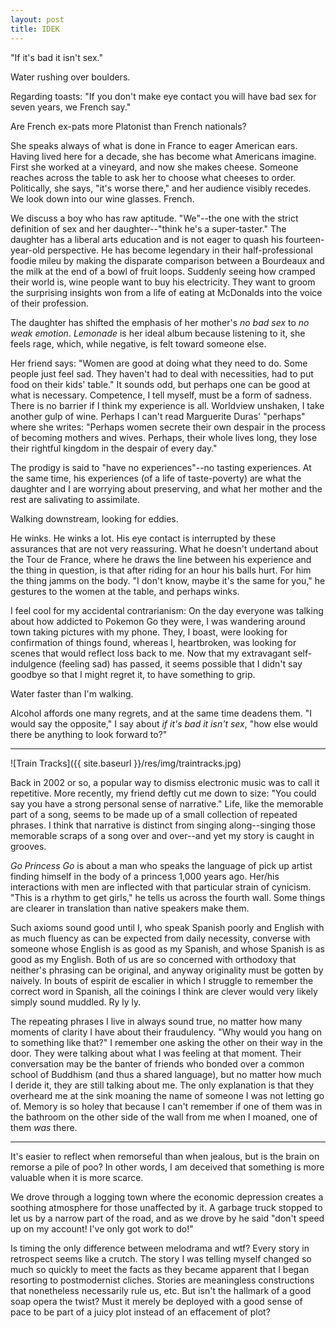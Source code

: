 ```yaml
---
layout: post
title: IDEK
---
```


"If it's bad it isn't sex."

Water rushing over boulders.

Regarding toasts: "If you don't make eye contact you will have bad sex for seven years, we French say."

Are French ex-pats more Platonist than French nationals?

She speaks always of what is done in France to eager American ears. Having lived here for a decade, she has become what Americans imagine. First she worked at a vineyard, and now she makes cheese. Someone reaches across the table to ask her to choose what cheeses to order. Politically, she says, "it's worse there," and her audience visibly recedes. We look down into our wine glasses. French.

We discuss a boy who has raw aptitude. "We"--the one with the strict definition of sex and her daughter--"think he's a super-taster." The daughter has a liberal arts education and is not eager to quash his fourteen-year-old perspective. He has become legendary in their half-professional foodie mileu by making the disparate comparison between a Bourdeaux and the milk at the end of a bowl of fruit loops. Suddenly seeing how cramped their world is, wine people want to buy his electricity. They want to groom the surprising insights won from a life of eating at McDonalds into the voice of their profession.

The daughter has shifted the emphasis of her mother's *no bad sex* to *no weak emotion*. *Lemonade* is her ideal album because listening to it, she feels rage, which, while negative, is felt toward someone else.

Her friend says: "Women are good at doing what they need to do. Some people just feel sad. They haven't had to deal with necessities, had to put food on their kids' table." It sounds odd, but perhaps one can be good at what is necessary. Competence, I tell myself, must be a form of sadness. There is no barrier if I think my experience is all. Worldview unshaken, I take another gulp of wine. Perhaps I can't read Marguerite Duras' "perhaps" where she writes: "Perhaps women secrete their own despair in the process of becoming mothers and wives. Perhaps, their whole lives long, they lose their rightful kingdom in the despair of every day."

The prodigy is said to "have no experiences"--no tasting experiences. At the same time, his experiences (of a life of taste-poverty) are what the daughter and I are worrying about preserving, and what her mother and the rest are salivating to assimilate.

Walking downstream, looking for eddies.

He winks. He winks a lot. His eye contact is interrupted by these assurances that are not very reassuring. What he doesn't undertand about the Tour de France, where he draws the line between his experience and the thing in question, is that after riding for an hour his balls hurt. For him the thing jamms on the body. "I don't know, maybe it's the same for you," he gestures to the women at the table, and perhaps winks.

I feel cool for my accidental contrarianism: On the day everyone was talking about how addicted to Pokemon Go they were, I was wandering around town taking pictures with my phone. They, I boast, were looking for confirmation of things found, whereas I, heartbroken, was looking for scenes that would reflect loss back to me. Now that my extravagant self-indulgence (feeling sad) has passed, it seems possible that I didn't say goodbye so that I might regret it, to have something to grip.

Water faster than I'm walking.

Alcohol affords one many regrets, and at the same time deadens them. "I would say the opposite," I say about *if it's bad it isn't sex*, "how else would there be anything to look forward to?"

---

![Train Tracks]({{ site.baseurl }}/res/img/traintracks.jpg)

Back in 2002 or so, a popular way to dismiss electronic music was to call it repetitive. More recently, my friend deftly cut me down to size: "You could say you have a strong personal sense of narrative." Life, like the memorable part of a song, seems to be made up of a small collection of repeated phrases. I think that narrative is distinct from singing along--singing those memorable scraps of a song over and over--and yet my story is caught in grooves.

*Go Princess Go* is about a man who speaks the language of pick up artist finding himself in the body of a princess 1,000 years ago. Her/his interactions with men are inflected with that particular strain of cynicism. "This is a rhythm to get girls," he tells us across the fourth wall. Some things are clearer in translation than native speakers make them.

Such axioms sound good until I, who speak Spanish poorly and English with as much fluency as can be expected from daily necessity, converse with someone whose English is as good as my Spanish, and whose Spanish is as good as my English. Both of us are so concerned with orthodoxy that neither's phrasing can be original, and anyway originality must be gotten by naively. In bouts of espirit de escalier in which I struggle to remember the correct word in Spanish, all the coinings I think are clever would very likely simply sound muddled. Ry ly ly.

The repeating phrases I live in always sound true, no matter how many moments of clarity I have about their fraudulency. "Why would you hang on to something like that?" I remember one asking the other on their way in the door. They were talking about what I was feeling at that moment. Their conversation may be the banter of friends who bonded over a common school of Buddhism (and thus a shared language), but no matter how much I deride it, they are still talking about me. The only explanation is that they overheard me at the sink moaning the name of someone I was not letting go of. Memory is so holey that because I can't remember if one of them was in the bathroom on the other side of the wall from me when I moaned, one of them *was* there.

---

It's easier to reflect when remorseful than when jealous, but is the brain on remorse a pile of poo? In other words, I am deceived that something is more valuable when it is more scarce.

We drove through a logging town where the economic depression creates a soothing atmosphere for those unaffected by it. A garbage truck stopped to let us by a narrow part of the road, and as we drove by he said "don't speed up on my account! I've only got work to do!"

Is timing the only difference between melodrama and wtf? Every story in retrospect seems like a crutch. The story I was telling myself changed so much so quickly to meet the facts as they became apparent that I began resorting to postmodernist cliches. Stories are meaningless constructions that nonetheless necessarily rule us, etc. But isn't the hallmark of a good soap opera the twist? Must it merely be deployed with a good sense of pace to be part of a juicy plot instead of an effacement of plot?